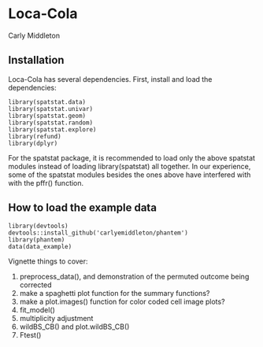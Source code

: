 # Loca-Cola

Carly Middleton

## Installation

Loca-Cola has several dependencies.  First, install and load the dependencies:

```
library(spatstat.data)
library(spatstat.univar)
library(spatstat.geom)
library(spatstat.random)
library(spatstat.explore)
library(refund)
library(dplyr)
```

For the spatstat package, it is recommended to load only the above spatstat modules instead of loading library(spatstat) all together.  In our experience, some of the spatstat modules besides the ones above have interfered with with the pffr() function.

## How to load the example data 

```
library(devtools)
devtools::install_github('carlyemiddleton/phantem')
library(phantem)
data(data_example)
```

Vignette things to cover:  
1. preprocess_data(), and demonstration of the permuted outcome being corrected
2. make a spaghetti plot function for the summary functions?
3. make a plot.images() function for color coded cell image plots?
4. fit_model()
5. multiplicity adjustment
6. wildBS_CB() and plot.wildBS_CB()
7. Ftest() 
